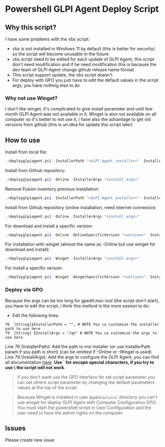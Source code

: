 # Powershell GLPI Agent Deploy Script 

## Why this script?

I have some problems with the vbs script:
- vbs is not installed in Windows 11 by default (this is better for security) so the script will become unusable in the future
- vbs script need to be edited for each update of GLPI Agent, this script don't need modification and if he need modification this is because the dev team of GLPI Agent change github release name format
- This script support update, the vbs script doesn't
- For deploy with GPO you just have to edit the default values in the script args, you have nothing else to do 

### Why not use Winget?

I don't like winget, it's complicated to give install parameter and until few month GLPI Agent was not available in it.
Winget is also not available on all computer so it's better to not use it, i have also the advantage to get old versions from github (this is un idea for update this script later)

## How to use

Install from local file:
```powershell
./deployglpiagent.ps1 -InstallerPath "<GLPI Agent installer>" -InstallerArgs "<install args>" 
```

Install from Github repository:
```powershell
./deployglpiagent.ps1 -Online -InstallerArgs "<install args>" 
```

Remove Fusion inventory previous installation:
```powershell
./deployglpiagent.ps1 -InstallerPath "<GLPI Agent installer>" -InstallerArgs "<install args>" -RemoveFusionInventory
```

Install from Github repository (online installation, need internet connexion):
```powershell
./deployglpiagent.ps1 -Online -InstallerArgs "<install args>"
```
For download and install a specific version:
```powershell
./deployglpiagent.ps1 -Online -OnlineSpecificVersion "<version>" -InstallerArgs "<install args>"
```



For installation with winget (almost the same as -Online but use winget for download and install):
```powershell
./deployglpiagent.ps1 -Winget -InstallerArgs "<install args>"
```
For install a specific version:
```powershell
./deployglpiagent.ps1 -Winget -WingetSpecificVersion "<version>" -InstallerArgs "<install args>"
```

### Deploy via GPO

Because the args can be too long for gpedit.msc tool (the script don't start), you have to edit the script, i think this method is the more easiest to do:

- Edit the following lines:
```
76  [String]$InstallerPath = "", # NOTE You ca customize the installer path to use here
79  [String] $InstallArgs = "/qn" # NOTE You ca customize the args to use here
```
Line 76 (InstallerPath): Add the path to msi installer (or use InstallerPath param if you path is short) (can be omitted if -Online or -Winget is used)  
Line 79 (InstallArgs): Add the args to configure the GLPI Agent, you can find all documentation [here](https://glpi-agent.readthedocs.io/en/1.11/installation/windows-command-line.html#command-line-parameters). **Use ` for escape special characters, if you try to use \ the script will not work**.

> If you don't want use the GPO interface for set script parameter you can set others script parameter by changing the default parameters values at the top of the script.

> Because Winget is installed in user ``AppData/Local`` directory you can't use winget for deploy GLPI Agent with Computer Configuration GPO. You must start the powershell script in User Configuration and the user need to have the admin rights on the computer.


## Issues

Please create new issue
